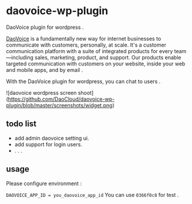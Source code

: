 # daovoice-wp-plugin
DaoVoice plugin for wordpress .

[DaoVoice](http://www.daocloud.io/cloud/voice.html)  is a fundamentally new way for internet businesses to communicate with customers, personally, at scale. It's a customer communication platform with a suite of integrated products for every team—including sales, marketing, product, and support. Our products enable targeted communication with customers on your website, inside your web and mobile apps, and by email .

With the DaoVoice plugin for wordpress, you can chat to users .

![daovoice wordpress screen shoot]
(https://github.com/DaoCloud/daovoice-wp-plugin/blob/master/screenshots/widget.png)


## todo list
 
 * add admin  daovoice setting ui.
 * add support for login users.
 * . . . 



## usage

Please configure environment :

 `DAOVOICE_APP_ID = you_daovoice_app_id` 
 You can use `0366f0c8` for test .
